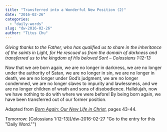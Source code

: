 ```yaml
---
title: "Transferred into a Wonderful New Position (2)"
date: "2016-02-26"
categories: 
  - "daily-words"
slug: "dw-2016-02-26"
author: "Titus Chu"
---
```


_Giving thanks to the Father, who has qualified us to share in the inheritance of the saints in Light, for He rescued us from the domain of darkness and transferred us to the kingdom of His beloved Son!_ _– Colossians 1:12-13_

Now that we are born again, we are no longer in darkness, we are no longer under the authority of Satan, we are no longer in sin, we are no longer in death, we are no longer under God’s judgment, we are no longer condemned, we are no longer slaves to impurity and lawlessness, and we are no longer children of wrath and sons of disobedience. Hallelujah, now we have nothing to do with where we were before! By being born again, we have been transferred out of our former position.

Adapted from _[Born Again: Our New Life in Christ,](/book-born-again/ "Go to the listing for this book.")_ pages 43-44.

Tomorrow: [Colossians 1:12-13](/dw-2016-02-27 "Go to the entry for this "Daily Word."")
